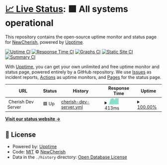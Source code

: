 # [📈 Live Status](https://demo.upptime.js.org): <!--live status--> **🟩 All systems operational**

This repository contains the open-source uptime monitor and status page for [NewCherish](https://demo.upptime.js.org), powered by [Upptime](https://github.com/upptime/upptime).

[![Uptime CI](https://github.com/NewCherish/Cherish-Server-Monitor/workflows/Uptime%20CI/badge.svg)](https://github.com/NewCherish/Cherish-Server-Monitor/actions?query=workflow%3A%22Uptime+CI%22)
[![Response Time CI](https://github.com/NewCherish/Cherish-Server-Monitor/workflows/Response%20Time%20CI/badge.svg)](https://github.com/NewCherish/Cherish-Server-Monitor/actions?query=workflow%3A%22Response+Time+CI%22)
[![Graphs CI](https://github.com/NewCherish/Cherish-Server-Monitor/workflows/Graphs%20CI/badge.svg)](https://github.com/NewCherish/Cherish-Server-Monitor/actions?query=workflow%3A%22Graphs+CI%22)
[![Static Site CI](https://github.com/NewCherish/Cherish-Server-Monitor/workflows/Static%20Site%20CI/badge.svg)](https://github.com/NewCherish/Cherish-Server-Monitor/actions?query=workflow%3A%22Static+Site+CI%22)
[![Summary CI](https://github.com/NewCherish/Cherish-Server-Monitor/workflows/Summary%20CI/badge.svg)](https://github.com/NewCherish/Cherish-Server-Monitor/actions?query=workflow%3A%22Summary+CI%22)

With [Upptime](https://upptime.js.org), you can get your own unlimited and free uptime monitor and status page, powered entirely by a GitHub repository. We use [Issues](https://github.com/NewCherish/Cherish-Server-Monitor/issues) as incident reports, [Actions](https://github.com/NewCherish/Cherish-Server-Monitor/actions) as uptime monitors, and [Pages](https://demo.upptime.js.org) for the status page.

<!--start: status pages-->
<!-- This summary is generated by Upptime (https://github.com/upptime/upptime) -->
<!-- Do not edit this manually, your changes will be overwritten -->
<!-- prettier-ignore -->
| URL | Status | History | Response Time | Uptime |
| --- | ------ | ------- | ------------- | ------ |
| <img alt="" src="https://icons.duckduckgo.com/ip3/null.ico" height="13"> Cherish Dev Server | 🟩 Up | [cherish-dev-server.yml](https://github.com/NewCherish/Cherish-Server-Monitor/commits/HEAD/history/cherish-dev-server.yml) | <details><summary><img alt="Response time graph" src="./graphs/cherish-dev-server/response-time-week.png" height="20"> 413ms</summary><br><a href="https://demo.upptime.js.org/history/cherish-dev-server"><img alt="Response time 380" src="https://img.shields.io/endpoint?url=https%3A%2F%2Fraw.githubusercontent.com%2FNewCherish%2FCherish-Server-Monitor%2FHEAD%2Fapi%2Fcherish-dev-server%2Fresponse-time.json"></a><br><a href="https://demo.upptime.js.org/history/cherish-dev-server"><img alt="24-hour response time 414" src="https://img.shields.io/endpoint?url=https%3A%2F%2Fraw.githubusercontent.com%2FNewCherish%2FCherish-Server-Monitor%2FHEAD%2Fapi%2Fcherish-dev-server%2Fresponse-time-day.json"></a><br><a href="https://demo.upptime.js.org/history/cherish-dev-server"><img alt="7-day response time 413" src="https://img.shields.io/endpoint?url=https%3A%2F%2Fraw.githubusercontent.com%2FNewCherish%2FCherish-Server-Monitor%2FHEAD%2Fapi%2Fcherish-dev-server%2Fresponse-time-week.json"></a><br><a href="https://demo.upptime.js.org/history/cherish-dev-server"><img alt="30-day response time 407" src="https://img.shields.io/endpoint?url=https%3A%2F%2Fraw.githubusercontent.com%2FNewCherish%2FCherish-Server-Monitor%2FHEAD%2Fapi%2Fcherish-dev-server%2Fresponse-time-month.json"></a><br><a href="https://demo.upptime.js.org/history/cherish-dev-server"><img alt="1-year response time 380" src="https://img.shields.io/endpoint?url=https%3A%2F%2Fraw.githubusercontent.com%2FNewCherish%2FCherish-Server-Monitor%2FHEAD%2Fapi%2Fcherish-dev-server%2Fresponse-time-year.json"></a></details> | <details><summary><a href="https://demo.upptime.js.org/history/cherish-dev-server">100.00%</a></summary><a href="https://demo.upptime.js.org/history/cherish-dev-server"><img alt="All-time uptime 100.00%" src="https://img.shields.io/endpoint?url=https%3A%2F%2Fraw.githubusercontent.com%2FNewCherish%2FCherish-Server-Monitor%2FHEAD%2Fapi%2Fcherish-dev-server%2Fuptime.json"></a><br><a href="https://demo.upptime.js.org/history/cherish-dev-server"><img alt="24-hour uptime 100.00%" src="https://img.shields.io/endpoint?url=https%3A%2F%2Fraw.githubusercontent.com%2FNewCherish%2FCherish-Server-Monitor%2FHEAD%2Fapi%2Fcherish-dev-server%2Fuptime-day.json"></a><br><a href="https://demo.upptime.js.org/history/cherish-dev-server"><img alt="7-day uptime 100.00%" src="https://img.shields.io/endpoint?url=https%3A%2F%2Fraw.githubusercontent.com%2FNewCherish%2FCherish-Server-Monitor%2FHEAD%2Fapi%2Fcherish-dev-server%2Fuptime-week.json"></a><br><a href="https://demo.upptime.js.org/history/cherish-dev-server"><img alt="30-day uptime 100.00%" src="https://img.shields.io/endpoint?url=https%3A%2F%2Fraw.githubusercontent.com%2FNewCherish%2FCherish-Server-Monitor%2FHEAD%2Fapi%2Fcherish-dev-server%2Fuptime-month.json"></a><br><a href="https://demo.upptime.js.org/history/cherish-dev-server"><img alt="1-year uptime 100.00%" src="https://img.shields.io/endpoint?url=https%3A%2F%2Fraw.githubusercontent.com%2FNewCherish%2FCherish-Server-Monitor%2FHEAD%2Fapi%2Fcherish-dev-server%2Fuptime-year.json"></a></details>

<!--end: status pages-->

[**Visit our status website →**](https://demo.upptime.js.org)

## 📄 License

- Powered by: [Upptime](https://github.com/upptime/upptime)
- Code: [MIT](./LICENSE) © [NewCherish](https://demo.upptime.js.org)
- Data in the `./history` directory: [Open Database License](https://opendatacommons.org/licenses/odbl/1-0/)
